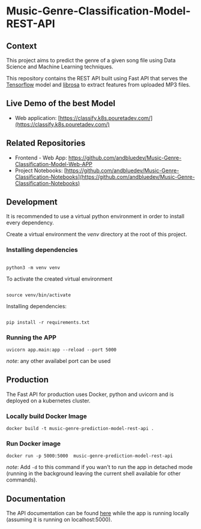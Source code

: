 # Music-Genre-Classification-Model-REST-API

## Context

This project aims to predict the genre of a given song file using Data Science and Machine Learning techniques.

This repository contains the REST API built using Fast API that serves the [Tensorflow](https://github.com/tensorflow/tensorflow) model and [librosa](https://github.com/librosa/librosa) to extract features from uploaded MP3 files.

## Live Demo of the best Model

- Web application: [https://classify.k8s.pouretadev.com/](https://classify.k8s.pouretadev.com/)

## Related Repositories

- Frontend - Web App: [https://github.com/andbluedev/Music-Genre-Classification-Model-Web-APP ](https://github.com/andbluedev/Music-Genre-Classification-Model-Web-APP)
- Project Notebooks: [https://github.com/andbluedev/Music-Genre-Classification-Notebooks](https://github.com/andbluedev/Music-Genre-Classification-Notebooks)

## Development

It is recommended to use a virtual python environment in order to install every dependency.

Create a virtual environment the _venv_ directory at the root of this project.

### Installing dependencies

``` 

python3 -m venv venv
```

To activate the created virtual environment

``` 

source venv/bin/activate
```

Installing dependencies:

``` 

pip install -r requirements.txt
```

### Running the APP

``` 
uvicorn app.main:app --reload --port 5000
```
*note*: any other availabel port can be used

## Production

The Fast API for production uses Docker, python and uvicorn and is deployed on a kubernetes cluster.

### Locally build Docker Image

``` 
docker build -t music-genre-prediction-model-rest-api .
```

### Run Docker image

```
docker run -p 5000:5000  music-genre-prediction-model-rest-api
```
*note*: Add `-d`  to this command if you wan't to run the app in detached mode (running in the background leaving the current shell available for other commands).

## Documentation

The API documentation can be found [here](localhost:5000/docs) while the app is running locally (assuming it is running on localhost:5000).

